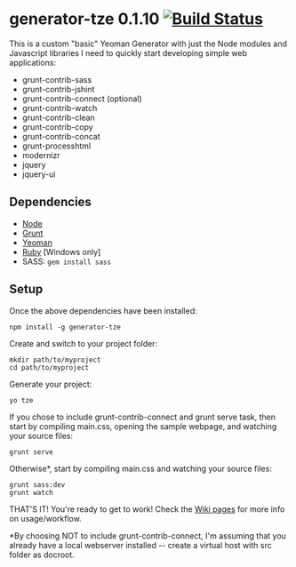 # generator-tze 0.1.10 [![Build Status](https://secure.travis-ci.org/tlei123/generator-tze.svg?branch=master)](https://travis-ci.org/tlei123/generator-tze)

This is a custom "basic" Yeoman Generator with just the Node modules and Javascript libraries I need to quickly start developing simple web applications:

 * grunt-contrib-sass
 * grunt-contrib-jshint
 * grunt-contrib-connect (optional)
 * grunt-contrib-watch
 * grunt-contrib-clean
 * grunt-contrib-copy
 * grunt-contrib-concat
 * grunt-processhtml
 * modernizr
 * jquery
 * jquery-ui

## Dependencies

 * [Node](http://nodejs.org/)
 * [Grunt](http://gruntjs.com/)
 * [Yeoman](http://yeoman.io)
 * [Ruby](http://rubyinstaller.org/) [Windows only]
 * SASS: ```gem install sass```

## Setup

Once the above dependencies have been installed:
```
npm install -g generator-tze
```
Create and switch to your project folder:
```
mkdir path/to/myproject
cd path/to/myproject
```
Generate your project:
```
yo tze
```
If you chose to include grunt-contrib-connect and grunt serve task, then start by compiling main.css, opening the sample webpage, and watching your source files:
```
grunt serve
```
Otherwise*, start by compiling main.css and watching your source files:
```
grunt sass:dev
grunt watch
```
THAT'S IT!  You're ready to get to work!  Check the [Wiki pages](https://github.com/tlei123/generator-tze/wiki) for more info on usage/workflow.

*By choosing NOT to include grunt-contrib-connect, I'm assuming that you already have a local webserver installed -- create a virtual host with src folder as docroot.
